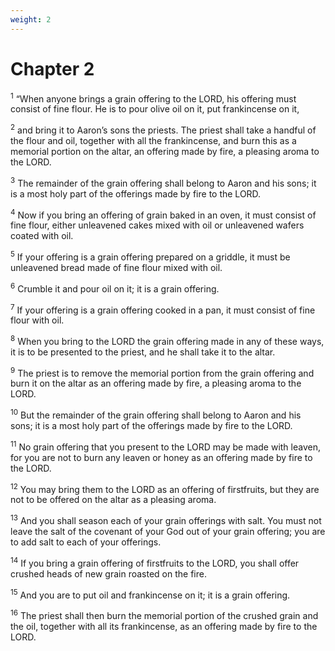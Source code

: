 ```yaml
---
weight: 2
---
```


# Chapter 2

<sup>1</sup> “When anyone brings a grain offering to the LORD, his offering must consist of fine flour. He is to pour olive oil on it, put frankincense on it, 

<sup>2</sup> and bring it to Aaron’s sons the priests. The priest shall take a handful of the flour and oil, together with all the frankincense, and burn this as a memorial portion on the altar, an offering made by fire, a pleasing aroma to the LORD. 

<sup>3</sup> The remainder of the grain offering shall belong to Aaron and his sons; it is a most holy part of the offerings made by fire to the LORD. 

<sup>4</sup> Now if you bring an offering of grain baked in an oven, it must consist of fine flour, either unleavened cakes mixed with oil or unleavened wafers coated with oil. 

<sup>5</sup> If your offering is a grain offering prepared on a griddle, it must be unleavened bread made of fine flour mixed with oil. 

<sup>6</sup> Crumble it and pour oil on it; it is a grain offering. 

<sup>7</sup> If your offering is a grain offering cooked in a pan, it must consist of fine flour with oil. 

<sup>8</sup> When you bring to the LORD the grain offering made in any of these ways, it is to be presented to the priest, and he shall take it to the altar. 

<sup>9</sup> The priest is to remove the memorial portion from the grain offering and burn it on the altar as an offering made by fire, a pleasing aroma to the LORD. 

<sup>10</sup> But the remainder of the grain offering shall belong to Aaron and his sons; it is a most holy part of the offerings made by fire to the LORD. 

<sup>11</sup> No grain offering that you present to the LORD may be made with leaven, for you are not to burn any leaven or honey as an offering made by fire to the LORD. 

<sup>12</sup> You may bring them to the LORD as an offering of firstfruits, but they are not to be offered on the altar as a pleasing aroma. 

<sup>13</sup> And you shall season each of your grain offerings with salt. You must not leave the salt of the covenant of your God out of your grain offering; you are to add salt to each of your offerings. 

<sup>14</sup> If you bring a grain offering of firstfruits to the LORD, you shall offer crushed heads of new grain roasted on the fire. 

<sup>15</sup> And you are to put oil and frankincense on it; it is a grain offering. 

<sup>16</sup> The priest shall then burn the memorial portion of the crushed grain and the oil, together with all its frankincense, as an offering made by fire to the LORD. 


